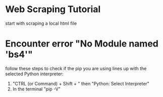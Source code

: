 # Web Scraping Tutorial

start with scraping a local html file

# Encounter error "No Module named 'bs4'"

follow these steps to check if the pip you are using lines up with the selected Python interpreter:

1. "CTRL (or Command) + Shift + " then "Python: Select Interpreter"
2. In the terminal "pip -V"
